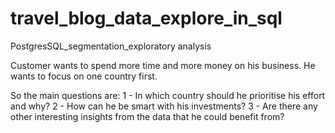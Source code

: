 # travel_blog_data_explore_in_sql
PostgresSQL_segmentation_exploratory analysis

 Customer wants to spend more time and more money on his business. He wants to focus on one country first.

So the main questions are:
1 - In which country should he prioritise his effort and why?
2 - How can he be smart with his investments?
3 - Are there any other interesting insights from the data that he could benefit from?
